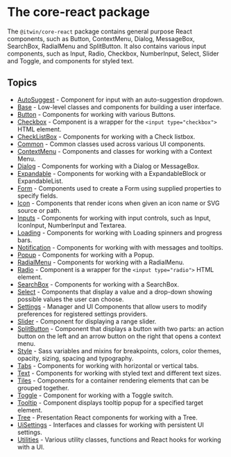 # The core-react package

The `@itwin/core-react` package contains general purpose React components, such as Button, ContextMenu, Dialog, MessageBox, SearchBox, RadialMenu and SplitButton.
It also contains various input components, such as Input, Radio, Checkbox, NumberInput, Select, Slider and Toggle, and components for styled text.

## Topics

- [AutoSuggest](./AutoSuggest.md) - Component for input with an auto-suggestion dropdown.
- [Base](./Base.md) - Low-level classes and components for building a user interface.
- [Button](./Button.md) - Components for working with various Buttons.
- [Checkbox](./Checkbox.md) - Component is a wrapper for the `<input type="checkbox">` HTML element.
- [CheckListBox](./CheckListBox.md) - Components for working with a Check listbox.
- [Common](./Common.md) - Common classes used across various UI components.
- [ContextMenu](./ContextMenu.md) - Components and classes for working with a Context Menu.
- [Dialog](./Dialog.md) - Components for working with a Dialog or MessageBox.
- [Expandable](./Expandable.md) - Components for working with a ExpandableBlock or ExpandableList.
- [Form](./Form.md) - Components used to create a Form using supplied properties to specify fields.
- [Icon](./Icon.md) - Components that render icons when given an icon name or SVG source or path.
- [Inputs](./Inputs.md) - Components for working with input controls, such as Input, IconInput, NumberInput and Textarea.
- [Loading](./Loading.md) - Components for working with Loading spinners and progress bars.
- [Notification](./Notification.md) - Components for working with with messages and tooltips.
- [Popup](./Popup.md) - Components for working with a Popup.
- [RadialMenu](./RadialMenu.md) - Components for working with a RadialMenu.
- [Radio](./Radio.md) - Component is a wrapper for the `<input type="radio">` HTML element.
- [SearchBox](./SearchBox.md) - Components for working with a SearchBox.
- [Select](./Select.md) - Components that display a value and a drop-down showing possible values the user can choose.
- [Settings](./Settings.md) -  Manager and UI Components that allow users to modify preferences for registered settings providers.
- [Slider](./Slider.md) - Component for displaying a range slider.
- [SplitButton](./SplitButton.md) - Component that displays a button with two parts:
an action button on the left and an arrow button on the right that opens a context menu.
- [Style](./Style.md) - Sass variables and mixins for breakpoints, colors, color themes, opacity, sizing, spacing and typography.
- [Tabs](./Tabs.md) - Components for working with horizontal or vertical tabs.
- [Text](./Text.md) - Components for working with styled text and different text sizes.
- [Tiles](./Tiles.md) - Components for a container rendering elements that can be grouped together.
- [Toggle](./Toggle.md) - Component for working with a Toggle switch.
- [Tooltip](./Tooltip.md) - Component displays tooltip popup for a specified target element.
- [Tree](./Tree.md) - Presentation React components for working with a Tree.
- [UiSettings](./UiSettings.md) - Interfaces and classes for working with persistent UI settings.
- [Utilities](./Utilities.md) - Various utility classes, functions and React hooks for working with a UI.
